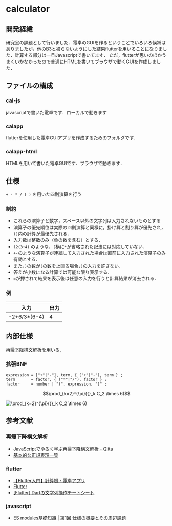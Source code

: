 # calculator

## 開発経緯
研究室の課題として行いました．電卓のGUIを作るということでいろいろ候補はありましたが，他のB3と被らないようにした結果flutterを用いることになりました．計算する部分は一旦Javascriptで書いてます．
ただ，flutterが思いのほかうまくいかなかったので普通にHTMLを書いてブラウザで動くGUIを作成しました．

## ファイルの構成
### cal-js
javascriptで書いた電卓です．ローカルで動きます
### calapp
flutterを使用した電卓GUIアプリを作成するためのフォルダです．
### calapp-html
HTMLを用いて書いた電卓GUIです．ブラウザで動きます．

## 仕様
`+ - * / ( )` を用いた四則演算を行う

### 制約
- これらの演算子と数字，スペース以外の文字列は入力されないものとする
- 演算子の優先順位は実際の四則演算と同様に，掛け算と割り算が優先され，`()`内の計算が最優先される．
- 入力数は整数のみ（負の数を含む）とする．
- `12(3+4)` のような，`(`横に`*`が省略された記法には対応していない．
- `+-`のような演算子が連続して入力された場合は直前に入力された演算子のみ有効とする．
- また，`)`の数が`(`の数を上回る場合，`)`の入力を許さない．
- 答えが小数になる計算では可能な限り表示する．
- `=`が押されて結果を表示後は任意の入力を行うと計算結果が消去される．

### 例
| 入力        | 出力 |
| ----------- | ---- |
| -2+6/3*(6-4) | 4    |

## 内部仕様
[再帰下降構文解析](https://ja.wikipedia.org/wiki/%E5%86%8D%E5%B8%B0%E4%B8%8B%E9%99%8D%E6%A7%8B%E6%96%87%E8%A7%A3%E6%9E%90)を用いる．

### 拡張BNF
```
expression = ["+"|"-"], term, { ("+"|"-"), term } ;
term       = factor, { ("*"|"/"), factor } ;
factor     = number | "(", expression, ")" ;
```
```math
\prod_{k=2}^{\pi}({}_k C_2 \times 6)
```
![\prod_{k=2}^{\pi}({}_k C_2 \times 6)
](https://render.githubusercontent.com/render/math?math=%5Cdisplaystyle+%5Cprod_%7Bk%3D2%7D%5E%7B%5Cpi%7D%28%7B%7D_k+C_2+%5Ctimes+6%29%0A)

## 参考文献
### 再帰下降構文解析
- [JavaScriptでゆるく学ぶ再帰下降構文解析 - Qiita](https://qiita.com/aql/items/84cead7c028f54e089e0#1--2--3--7)
- [基本的な正規表現一覧](https://murashun.jp/article/programming/regular-expression.html)

### flutter
- [【Flutter入門】計算機・電卓アプリ](https://algorithm.joho.info/flutter/calculator-dart/)
- [Flutter](https://flutter.dev/)
- [[Flutter] Dartの文字列操作チートシート](https://zenn.dev/tris/articles/bf623e5e65fac3)

### javascript
- [ES modules基礎知識 | 第1回 仕様の概要とその周辺課題](https://www.codegrid.net/articles/2017-es-modules-1/)

